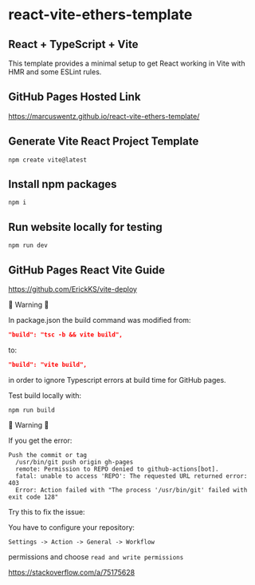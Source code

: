 # react-vite-ethers-template 

## React + TypeScript + Vite

This template provides a minimal setup to get React working in Vite with HMR and some ESLint rules.

## GitHub Pages Hosted Link

https://marcuswentz.github.io/react-vite-ethers-template/

## Generate Vite React Project Template

```shell
npm create vite@latest
```

## Install npm packages

```shell
npm i
```

## Run website locally for testing

```shell
npm run dev
```

## GitHub Pages React Vite Guide

https://github.com/ErickKS/vite-deploy

🔴 Warning 🔴

In package.json the build command was modified from:

```json
"build": "tsc -b && vite build",
```

to:
```json
"build": "vite build",
```

in order to ignore Typescript errors at build time for GitHub pages.

Test build locally with:

```shell
npm run build
```

🔴 Warning 🔴

If you get the error:

```shell
Push the commit or tag
  /usr/bin/git push origin gh-pages
  remote: Permission to REPO denied to github-actions[bot].
  fatal: unable to access 'REPO': The requested URL returned error: 403
  Error: Action failed with "The process '/usr/bin/git' failed with exit code 128"
```

Try this to fix the issue:

You have to configure your repository:
```
Settings -> Action -> General -> Workflow 
```
permissions and choose 
`read and write permissions`

https://stackoverflow.com/a/75175628